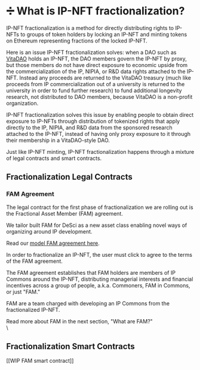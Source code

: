 # ➗ What is IP-NFT fractionalization?

IP-NFT fractionalization is a method for directly distributing rights to IP-NFTs to groups of token holders by locking an IP-NFT and minting tokens on Ethereum representing fractions of the locked IP-NFT. &#x20;

Here is an issue IP-NFT fractionalization solves: when a DAO such as [VitaDAO](https://www.vitadao.com) holds an IP-NFT, the DAO members govern the IP-NFT by proxy, but those members do not have direct exposure to economic upside from the commercialization of the IP, NIPIA, or R\&D data rights attached to the IP-NFT. Instead any proceeds are returned to the VitaDAO treasury (much like proceeds from IP commercialization out of a university is returned to the university in order to fund further research) to fund additional longevity research, not distributed to DAO members, because VitaDAO is a non-profit organization. &#x20;

IP-NFT fractionalization solves this issue by enabling people to obtain direct exposure to IP-NFTs through distribution of tokenized rights that apply directly to the IP, NIPIA, and R\&D data from the sponsored research attached to the IP-NFT, instead of having only proxy exposure to it through their membership in a VitaDAO-style DAO.&#x20;

Just like IP-NFT minting, IP-NFT fractionalization happens through a mixture of legal contracts and smart contracts.

## Fractionalization Legal Contracts

### FAM Agreement

The legal contract for the first phase of fractionalization we are rolling out is the Fractional Asset Member (FAM) agreement.&#x20;

We tailor built FAM for DeSci as a new asset class enabling novel ways of organizing around IP development.

Read our [model FAM agreement here](https://docs.google.com/document/d/1Iu3ALQzUa8LhIe4LIl972eGTfT296sWZZjGbtN4RbFA/edit).&#x20;

In order to fractionalize an IP-NFT, the user must click to agree to the terms of the FAM agreement.&#x20;

The FAM agreement establishes that FAM holders are members of IP Commons around the IP-NFT, distributing managerial interests and financial incentives across a group of people, a.k.a. Commoners, FAM in Commons, or just "FAM."

FAM are a team charged with developing an IP Commons from the fractionalized IP-NFT.

Read more about FAM in the next section, "What are FAM?"\
\


## Fractionalization Smart Contracts

&#x20;\[\[WIP FAM smart contract]]



